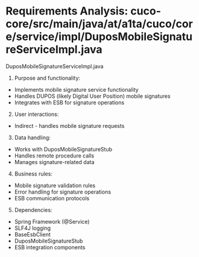 # Requirements Analysis: cuco-core/src/main/java/at/a1ta/cuco/core/service/impl/DuposMobileSignatureServiceImpl.java

DuposMobileSignatureServiceImpl.java
1. Purpose and functionality:
- Implements mobile signature service functionality
- Handles DUPOS (likely Digital User Position) mobile signatures
- Integrates with ESB for signature operations

2. User interactions:
- Indirect - handles mobile signature requests

3. Data handling:
- Works with DuposMobileSignatureStub
- Handles remote procedure calls
- Manages signature-related data

4. Business rules:
- Mobile signature validation rules
- Error handling for signature operations
- ESB communication protocols

5. Dependencies:
- Spring Framework (@Service)
- SLF4J logging
- BaseEsbClient
- DuposMobileSignatureStub
- ESB integration components
